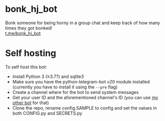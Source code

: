 # bonk_hj_bot
Bonk someone for being horny in a group chat and keep track of how many times they got bonked!  
[t.me/bonk_hj_bot](https://www.t.me/bonk_hj_bot)

# Self hosting
To self host this bot:    
- Install Python 3 (≥3.7?) and sqlite3
- Make sure you have the python-telegram-bot *v20* module installed (currently you have to install it using the ```--pre``` flag)  
- Create a channel where for the bot to send system messages  
- Get your user ID and the aforementioned channel's ID (you can use [my other bot](https://github.com/DerivativeOfLog7/simple_user_channel_id_bot) for that)  
- Clone the repo, rename config.SAMPLE to config and set the values in both CONFIG.py and SECRETS.py


